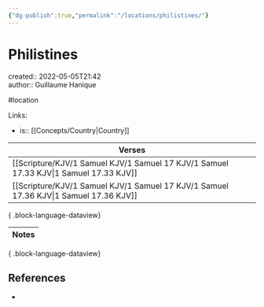 ```yaml
---
{"dg-publish":true,"permalink":"/locations/philistines/"}
---
```



# Philistines

created:: 2022-05-05T21:42  
author:: Guillaume Hanique

#location

Links:

- is:: [[Concepts/Country\|Country]]

| Verses                                                                                   |
| ---------------------------------------------------------------------------------------- |
| [[Scripture/KJV/1 Samuel KJV/1 Samuel 17 KJV/1 Samuel 17.33 KJV\|1 Samuel 17.33 KJV]] |
| [[Scripture/KJV/1 Samuel KJV/1 Samuel 17 KJV/1 Samuel 17.36 KJV\|1 Samuel 17.36 KJV]] |

{ .block-language-dataview}

| Notes |
| ----- |

{ .block-language-dataview}

## References

- 
